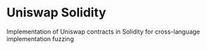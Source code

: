 # Uniswap Solidity
Implementation of Uniswap contracts in Solidity for cross-language implementation fuzzing

